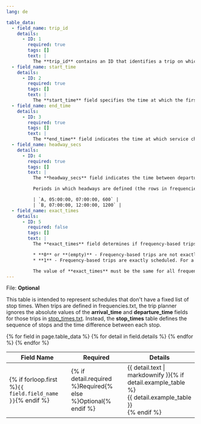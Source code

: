 ```yaml
---
lang: de

table_data:
  - field_name: trip_id
    details:
      - ID: 1
        required: true
        tags: []
        text: |
          The **trip_id** contains an ID that identifies a trip on which the specified frequency of service applies. Trip IDs are referenced from the [trips.txt](#trips) file.
  - field_name: start_time
    details:
      - ID: 2
        required: true
        tags: []
        text: |
          The **start_time** field specifies the time at which the first vehicle departs from the first stop of the trip with the specified frequency. The time is measured from "noon minus 12h" (effectively midnight, except for days on which daylight savings time changes occur) at the beginning of the service day. For times occurring after midnight, enter the time as a value greater than 24:00:00 in HH:MM:SS local time for the day on which the trip schedule begins. E.g. 25:35:00.
  - field_name: end_time
    details:
      - ID: 3
        required: true
        tags: []
        text: |
          The **end_time** field indicates the time at which service changes to a different frequency (or ceases) at the first stop in the trip. The time is measured from "noon minus 12h" (effectively midnight, except for days on which daylight savings time changes occur) at the beginning of the service day. For times occurring after midnight, enter the time as a value greater than 24:00:00 in HH:MM:SS local time for the day on which the trip schedule begins. E.g. 25:35:00.
  - field_name: headway_secs
    details:
      - ID: 4
        required: true
        tags: []
        text: |
          The **headway_secs** field indicates the time between departures from the same stop (headway) for this trip type, during the time interval specified by **start_time** and **end_time**. The headway value must be entered in seconds.

          Periods in which headways are defined (the rows in frequencies.txt) shouldn't overlap for the same trip, since it's hard to determine what should be inferred from two overlapping headways. However, a headway period may begin at the exact same time that another one ends, for instance:

          | `A, 05:00:00, 07:00:00, 600` |
          | `B, 07:00:00, 12:00:00, 1200` |
  - field_name: exact_times
    details:
      - ID: 5
        required: false
        tags: []
        text: |
          The **exact_times** field determines if frequency-based trips should be exactly scheduled based on the specified headway information. Valid values for this field are:

          * **0** or **(empty)** - Frequency-based trips are not exactly scheduled. This is the default behavior.
          * **1** - Frequency-based trips are exactly scheduled. For a frequencies.txt row, trips are scheduled starting with trip_start_time = start_time + x * headway_secs for all x in (0, 1, 2, ...) where trip_start_time < end_time.

          The value of **exact_times** must be the same for all frequencies.txt rows with the same **trip_id**. If **exact_times** is 1 and a frequencies.txt row has a **start_time** equal to **end_time**, no trip must be scheduled. When **exact_times** is 1, care must be taken to choose an **end_time** value that is greater than the last desired trip start time but less than the last desired trip start time + **headway_secs**.
---
```

File: **Optional**

This table is intended to represent schedules that don't have a fixed list of stop times. When trips are defined in frequencies.txt, the trip planner ignores the absolute values of the **arrival_time** and **departure_time** fields for those trips in [stop_times.txt](#stop_times). Instead, the **stop_times** table defines the sequence of stops and the time difference between each stop.

<div class="table-wrapper">
  <table class="recommendation">
    <thead>
      <tr>
        <th>Field Name</th>
        <th>Required</th>
        <th>Details</th>
      </tr>
    </thead>
    <tbody>
    {% for field in page.table_data %}
      {% for detail in field.details %}
      <tr id="{{ page.slug }}_{{ detail.ID }}" class="anchor-row{% if forloop.first %} field-row{% endif %}{% for tag in detail.tags %} {{ tag }}{% endfor %}">
        <td>{% if forloop.first %}<code>{{ field.field_name }}</code>{% endif %}</td>
        <td>{% if detail.required %}Required{% else %}Optional{% endif %}</td>
        <td>{{ detail.text | markdownify }}{% if detail.example_table %}<div class="table-wrapper">{{ detail.example_table }}</div>{% endif %}</td>
      </tr>
      {% endfor %}
    {% endfor %}
    </tbody>
  </table>
</div>
